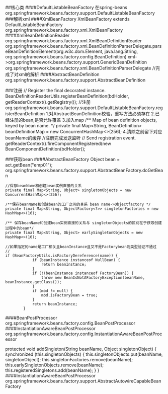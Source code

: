 ##核心类
####DefaultListableBeanFactory
在spring-beans
org.springframework.beans.factory.support.DefaultListableBeanFactory
###解析xml
####XmlBeanFactory 
XmlBeanFactory extends DefaultListableBeanFactory
org.springframework.beans.factory.xml.XmlBeanFactory
####XmlBeanDefinitionReader
org.springframework.beans.factory.xml.XmlBeanDefinitionReader
org.springframework.beans.factory.xml.BeanDefinitionParserDelegate.parseBeanDefinitionElement(org.w3c.dom.Element, java.lang.String, org.springframework.beans.factory.config.BeanDefinition)
xml->org.springframework.beans.factory.support.GenericBeanDefinition
org.springframework.beans.factory.xml.BeanDefinitionParserDelegate //完成了对xml的解析
####AbstractBeanDefinition
org.springframework.beans.factory.support.AbstractBeanDefinition

###注册
// Register the final decorated instance.
            BeanDefinitionReaderUtils.registerBeanDefinition(bdHolder, getReaderContext().getRegistry());
   //注册         
org.springframework.beans.factory.support.DefaultListableBeanFactory.registerBeanDefinition
    1.对AbstractBeanDefinition校验，重写方法必须存在
    2.已经注册的bean,是否允许覆盖
    3.加入map /** Map of bean definition objects, keyed by bean name. */
            	private final Map<String, BeanDefinition> beanDefinitionMap = new ConcurrentHashMap<>(256);
    4.清除之前留下对应beanName的缓存
  //注册完成发送监听
  // Send registration event.
    getReaderContext().fireComponentRegistered(new BeanComponentDefinition(bdHolder));  

###获取bean
####AbstractBeanFactory
        Object bean = act.getBean("emp01");
org.springframework.beans.factory.support.AbstractBeanFactory.doGetBean    

    //保存beanName和创建bean实例直接的关系
	private final Map<String, Object> singletonObjects = new ConcurrentHashMap<>(256);

	/**保存beanName和创建bean的工厂之间的关系 bean name->Objectfactory */
	private final Map<String, ObjectFactory<?>> singletonFactories = new HashMap<>(16);

	/** 保存beanName和创建bean实例直接的关系与 singletonObjects的区别在于获取创建过程中的bean*/
	private final Map<String, Object> earlySingletonObjects = new HashMap<>(16);
	
	//如果指定的name是工厂相关且beanInstance且又不是Factorybean则类型验证不通过
	//
	if (BeanFactoryUtils.isFactoryDereference(name)) {
    			if (beanInstance instanceof NullBean) {
    				return beanInstance;
    			}
    			if (!(beanInstance instanceof FactoryBean)) {
    				throw new BeanIsNotAFactoryException(beanName, beanInstance.getClass());
    			}
    			if (mbd != null) {
    				mbd.isFactoryBean = true;
    			}
    			return beanInstance;
    		}
####BeanPostProcessor    		
 org.springframework.beans.factory.config.BeanPostProcessor 
####InstantiationAwareBeanPostProcessor    
 org.springframework.beans.factory.config.InstantiationAwareBeanPostProcessor
 
 protected void addSingleton(String beanName, Object singletonObject) {
 		synchronized (this.singletonObjects) {
 			this.singletonObjects.put(beanName, singletonObject);
 			this.singletonFactories.remove(beanName);
 			this.earlySingletonObjects.remove(beanName);
 			this.registeredSingletons.add(beanName);
 		}
 	}  		
####InstantiationAwareBeanPostProcessor     	
org.springframework.beans.factory.support.AbstractAutowireCapableBeanFactory 	